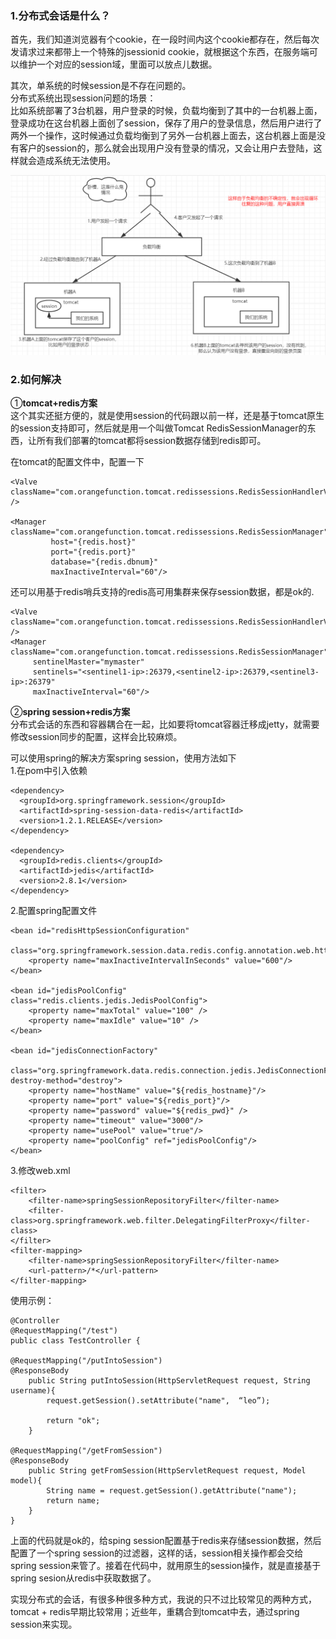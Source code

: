 ### 1.分布式会话是什么？   
首先，我们知道浏览器有个cookie，在一段时间内这个cookie都存在，然后每次发请求过来都带上一个特殊的jsessionid cookie，就根据这个东西，在服务端可以维护一个对应的session域，里面可以放点儿数据。    

其次，单系统的时候session是不存在问题的。    
分布式系统出现session问题的场景：     
比如系统部署了3台机器，用户登录的时候，负载均衡到了其中的一台机器上面，登录成功在这台机器上面创了session，保存了用户的登录信息，然后用户进行了两外一个操作，这时候通过负载均衡到了另外一台机器上面去，这台机器上面是没有客户的session的，那么就会出现用户没有登录的情况，又会让用户去登陆，这样就会造成系统无法使用。    

![image.png](/image/dubbo/11-1分布式会话场景1.png)

### 2.如何解决    
①**tomcat+redis方案**             
这个其实还挺方便的，就是使用session的代码跟以前一样，还是基于tomcat原生的session支持即可，然后就是用一个叫做Tomcat RedisSessionManager的东西，让所有我们部署的tomcat都将session数据存储到redis即可。

在tomcat的配置文件中，配置一下
```
<Valve className="com.orangefunction.tomcat.redissessions.RedisSessionHandlerValve" />

<Manager className="com.orangefunction.tomcat.redissessions.RedisSessionManager"
         host="{redis.host}"
         port="{redis.port}"
         database="{redis.dbnum}"
         maxInactiveInterval="60"/>

```

还可以用基于redis哨兵支持的redis高可用集群来保存session数据，都是ok的.   
```
<Valve className="com.orangefunction.tomcat.redissessions.RedisSessionHandlerValve" />
<Manager className="com.orangefunction.tomcat.redissessions.RedisSessionManager"
	 sentinelMaster="mymaster"
	 sentinels="<sentinel1-ip>:26379,<sentinel2-ip>:26379,<sentinel3-ip>:26379"
	 maxInactiveInterval="60"/>

```

②**spring session+redis方案**          
分布式会话的东西和容器耦合在一起，比如要将tomcat容器迁移成jetty，就需要修改session同步的配置，这样会比较麻烦。     

可以使用spring的解决方案spring session，使用方法如下     
1.在pom中引入依赖
```
<dependency>
  <groupId>org.springframework.session</groupId>
  <artifactId>spring-session-data-redis</artifactId>
  <version>1.2.1.RELEASE</version>
</dependency>

<dependency>
  <groupId>redis.clients</groupId>
  <artifactId>jedis</artifactId>
  <version>2.8.1</version>
</dependency>

```
2.配置spring配置文件
```
<bean id="redisHttpSessionConfiguration"
     class="org.springframework.session.data.redis.config.annotation.web.http.RedisHttpSessionConfiguration">
    <property name="maxInactiveIntervalInSeconds" value="600"/>
</bean>

<bean id="jedisPoolConfig" class="redis.clients.jedis.JedisPoolConfig">
    <property name="maxTotal" value="100" />
    <property name="maxIdle" value="10" />
</bean>

<bean id="jedisConnectionFactory"
      class="org.springframework.data.redis.connection.jedis.JedisConnectionFactory" destroy-method="destroy">
    <property name="hostName" value="${redis_hostname}"/>
    <property name="port" value="${redis_port}"/>
    <property name="password" value="${redis_pwd}" />
    <property name="timeout" value="3000"/>
    <property name="usePool" value="true"/>
    <property name="poolConfig" ref="jedisPoolConfig"/>
</bean>

```
3.修改web.xml      
```
<filter>
    <filter-name>springSessionRepositoryFilter</filter-name>
    <filter-class>org.springframework.web.filter.DelegatingFilterProxy</filter-class>
</filter>
<filter-mapping>
    <filter-name>springSessionRepositoryFilter</filter-name>
    <url-pattern>/*</url-pattern>
</filter-mapping>

```

使用示例： 
```
@Controller
@RequestMapping("/test")
public class TestController {

@RequestMapping("/putIntoSession")
@ResponseBody
    public String putIntoSession(HttpServletRequest request, String username){
        request.getSession().setAttribute("name",  “leo”);

        return "ok";
    }

@RequestMapping("/getFromSession")
@ResponseBody
    public String getFromSession(HttpServletRequest request, Model model){
        String name = request.getSession().getAttribute("name");
        return name;
    }
}

```
上面的代码就是ok的，给sping session配置基于redis来存储session数据，然后配置了一个spring session的过滤器，这样的话，session相关操作都会交给spring session来管了。接着在代码中，就用原生的session操作，就是直接基于spring sesion从redis中获取数据了。

实现分布式的会话，有很多种很多种方式，我说的只不过比较常见的两种方式，tomcat + redis早期比较常用；近些年，重耦合到tomcat中去，通过spring session来实现。